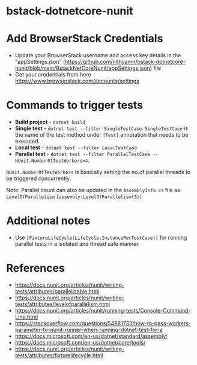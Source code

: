 # bstack-dotnetcore-nunit

# Add BrowserStack Credentials
- Update your BrowserStack username and access key details in the "appSettings.json" (https://github.com/nithyamn/bstack-dotnetcore-nunit/blob/main/BstackNetCoreNunit/appSettings.json) file
- Get your credentials from here https://www.browserstack.com/accounts/settings

# Commands to trigger tests
- **Build project** - `dotnet build`
- **Single test** - `dotnet test --filter SingleTestCase`. `SingleTestCase` is the name of the test method under `[Test]` annotation that needs to be executed.
- **Local test** - `dotnet test --filter LocalTestCase` 
- **Parallel test** - `dotnet test --filter ParallelTestCase -- NUnit.NumberOfTestWorkers=4`. 

`NUnit.NumberOfTestWorkers` is basically setting the no.of parallel threads to be triggered concurrently. 

Note: Parallel count can also be updated in the `AssemblyInfo.cs` file as `LevelOfParallelism`
`[assembly:LevelOfParallelism(3)]`

# Additional notes
- Use `[FixtureLifeCycle(LifeCycle.InstancePerTestCase)]` for running parallel tests in a isolated and thread safe manner.

# References
- https://docs.nunit.org/articles/nunit/writing-tests/attributes/parallelizable.html
- https://docs.nunit.org/articles/nunit/writing-tests/attributes/levelofparallelism.html
- https://docs.nunit.org/articles/nunit/running-tests/Console-Command-Line.html
- https://stackoverflow.com/questions/54881733/how-to-pass-workers-parameter-to-nunit-runner-when-running-dotnet-test-for-a
- https://docs.microsoft.com/en-us/dotnet/standard/assembly/
- https://docs.microsoft.com/en-us/dotnet/core/tools/
- https://docs.nunit.org/articles/nunit/writing-tests/attributes/fixturelifecycle.html